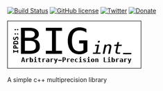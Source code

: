 [![Build Status](https://travis-ci.com/ipds/BigInt.svg?branch=master)](https://travis-ci.com/ipds/BigInt) 
[![GitHub license](https://img.shields.io/github/license/ipds/BigInt.svg)](https://github.com/ipds/BigInt/blob/master/LICENSE)
[![Twitter](https://img.shields.io/twitter/url/https/github.com/ipds/BigInt.svg?style=social)](https://twitter.com/intent/tweet?text=Wow:&url=https%3A%2F%2Fgithub.com%2Fipds%2FBigInt)
[![Donate](https://img.shields.io/liberapay/patrons/aszokalski.svg?logo=liberapay)](https://liberapay.com/aszokalski/donate)


![BigInt](imgs/BIGint-logo.png)

A simple c++ multiprecision library

